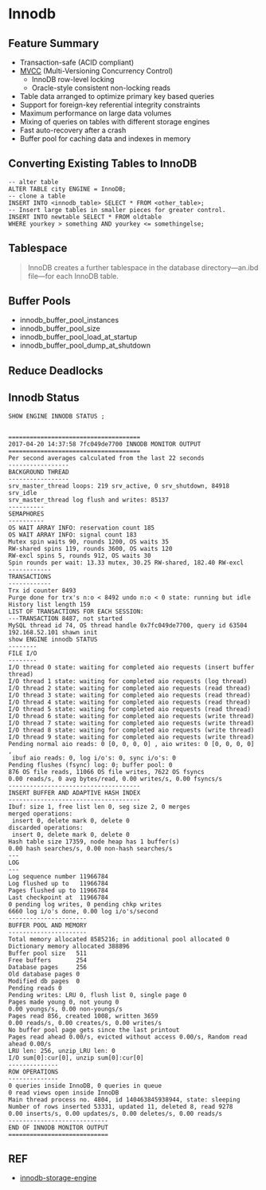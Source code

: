 # Innodb

## Feature Summary

- Transaction-safe (ACID compliant)
- [MVCC](MVCC.md) (Multi-Versioning Concurrency Control)
  - InnoDB row-level locking
  - Oracle-style consistent non-locking reads
- Table data arranged to optimize primary key based queries
- Support for foreign-key referential integrity constraints
- Maximum performance on large data volumes
- Mixing of queries on tables with different storage engines
- Fast auto-recovery after a crash
- Buffer pool for caching data and indexes in memory

## Converting Existing Tables to InnoDB

```mysql
-- alter table
ALTER TABLE city ENGINE = InnoDB;
-- clone a table
INSERT INTO <innodb_table> SELECT * FROM <other_table>;
-- Insert large tables in smaller pieces for greater control.
INSERT INTO newtable SELECT * FROM oldtable
WHERE yourkey > something AND yourkey <= somethingelse;
```

## Tablespace

> InnoDB creates a further tablespace in the database directory—an.ibd 
  file—for each InnoDB table.

## Buffer Pools

- innodb_buffer_pool_instances
- innodb_buffer_pool_size
- innodb_buffer_pool_load_at_startup
- innodb_buffer_pool_dump_at_shutdown

## Reduce Deadlocks



## Innodb Status

```mysql
SHOW ENGINE INNODB STATUS ;
```

```

=====================================
2017-04-20 14:37:58 7fc049de7700 INNODB MONITOR OUTPUT
=====================================
Per second averages calculated from the last 22 seconds
-----------------
BACKGROUND THREAD
-----------------
srv_master_thread loops: 219 srv_active, 0 srv_shutdown, 84918 srv_idle
srv_master_thread log flush and writes: 85137
----------
SEMAPHORES
----------
OS WAIT ARRAY INFO: reservation count 185
OS WAIT ARRAY INFO: signal count 183
Mutex spin waits 90, rounds 1200, OS waits 35
RW-shared spins 119, rounds 3600, OS waits 120
RW-excl spins 5, rounds 912, OS waits 30
Spin rounds per wait: 13.33 mutex, 30.25 RW-shared, 182.40 RW-excl
------------
TRANSACTIONS
------------
Trx id counter 8493
Purge done for trx's n:o < 8492 undo n:o < 0 state: running but idle
History list length 159
LIST OF TRANSACTIONS FOR EACH SESSION:
---TRANSACTION 8487, not started
MySQL thread id 74, OS thread handle 0x7fc049de7700, query id 63504 192.168.52.101 shawn init
show ENGINE innodb STATUS
--------
FILE I/O
--------
I/O thread 0 state: waiting for completed aio requests (insert buffer thread)
I/O thread 1 state: waiting for completed aio requests (log thread)
I/O thread 2 state: waiting for completed aio requests (read thread)
I/O thread 3 state: waiting for completed aio requests (read thread)
I/O thread 4 state: waiting for completed aio requests (read thread)
I/O thread 5 state: waiting for completed aio requests (read thread)
I/O thread 6 state: waiting for completed aio requests (write thread)
I/O thread 7 state: waiting for completed aio requests (write thread)
I/O thread 8 state: waiting for completed aio requests (write thread)
I/O thread 9 state: waiting for completed aio requests (write thread)
Pending normal aio reads: 0 [0, 0, 0, 0] , aio writes: 0 [0, 0, 0, 0] ,
 ibuf aio reads: 0, log i/o's: 0, sync i/o's: 0
Pending flushes (fsync) log: 0; buffer pool: 0
876 OS file reads, 11066 OS file writes, 7622 OS fsyncs
0.00 reads/s, 0 avg bytes/read, 0.00 writes/s, 0.00 fsyncs/s
-------------------------------------
INSERT BUFFER AND ADAPTIVE HASH INDEX
-------------------------------------
Ibuf: size 1, free list len 0, seg size 2, 0 merges
merged operations:
 insert 0, delete mark 0, delete 0
discarded operations:
 insert 0, delete mark 0, delete 0
Hash table size 17359, node heap has 1 buffer(s)
0.00 hash searches/s, 0.00 non-hash searches/s
---
LOG
---
Log sequence number 11966784
Log flushed up to   11966784
Pages flushed up to 11966784
Last checkpoint at  11966784
0 pending log writes, 0 pending chkp writes
6660 log i/o's done, 0.00 log i/o's/second
----------------------
BUFFER POOL AND MEMORY
----------------------
Total memory allocated 8585216; in additional pool allocated 0
Dictionary memory allocated 388896
Buffer pool size   511
Free buffers       254
Database pages     256
Old database pages 0
Modified db pages  0
Pending reads 0
Pending writes: LRU 0, flush list 0, single page 0
Pages made young 0, not young 0
0.00 youngs/s, 0.00 non-youngs/s
Pages read 856, created 1008, written 3659
0.00 reads/s, 0.00 creates/s, 0.00 writes/s
No buffer pool page gets since the last printout
Pages read ahead 0.00/s, evicted without access 0.00/s, Random read ahead 0.00/s
LRU len: 256, unzip_LRU len: 0
I/O sum[0]:cur[0], unzip sum[0]:cur[0]
--------------
ROW OPERATIONS
--------------
0 queries inside InnoDB, 0 queries in queue
0 read views open inside InnoDB
Main thread process no. 4804, id 140463845938944, state: sleeping
Number of rows inserted 53331, updated 11, deleted 8, read 9278
0.00 inserts/s, 0.00 updates/s, 0.00 deletes/s, 0.00 reads/s
----------------------------
END OF INNODB MONITOR OUTPUT
============================

```

## REF

- [innodb-storage-engine](https://dev.mysql.com/doc/refman/5.6/en/innodb-storage-engine.html)




